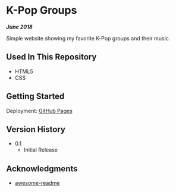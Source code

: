 # K-Pop Groups

***June 2018***

Simple website showing my favorite K-Pop groups and their music.

## Used In This Repository

- HTML5
- CSS

## Getting Started

Deployment: [GitHub Pages](https://a-bikombe.github.io/kpop-groups/)

## Version History

* 0.1
    * Initial Release

## Acknowledgments

* [awesome-readme](https://github.com/matiassingers/awesome-readme)
